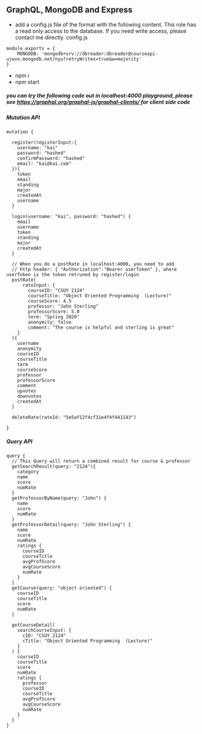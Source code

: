 ## GraphQL, MongoDB and Express
- add a config.js file of the format with the following content. This role has a read only access to the database. If you need write access, please contact me directly.
config.js
```
module.exports = {
	MONGODB: 'mongodb+srv://dbreader:dbreader@courseapi-ujwvo.mongodb.net/nyu?retryWrites=true&w=majority'
}
```
- npm i
- npm start

##### you can try the following code out in localhost:4000 playground, please see https://graphql.org/graphql-js/graphql-clients/ for client side code
##### Mutation API
```
mutation {

  register(registerInput:{
    username: "kai"
    password: "hashed"
    confirmPassword: "hashed"
    email: "kai@kai.com"
  }){
    token
    email
    standing
    major
    createdAt
    username
  }

  login(username: "kai", password: "hashed") {
    email
    username
    token
    standing
    major
    createdAt
  }

  // When you do a postRate in localhost:4000, you need to add
  // http header: { "Authorization":"Bearer userToken" }, where userToken is the token retruned by register/login
  postRate(
      rateInput: {
      	courseID: "CSUY 2124"
        courseTitle: "Object Oriented Programming  (Lecture)"
        courseScore: 4.5
        professor: "John Sterling"
        professorScore: 5.0
        term: "Spring 2020"
        anonymity: false
        comment: "The course is helpful and sterling is great"       
    }
  ){
    username
    anonymity
    courseID
    courseTitle
    term
    courseScore
    professor
    professorScore
    comment
    upvotes
    downvotes
    createdAt
  }

  deleteRate(rateId: "5e5af12f4cf31e4f4f441143")

}
```
##### Query API
```
query {
  // This Query will return a combined result for course & professor
  getSearchResult(query: "2124"){
    category
    name
    score
    numRate
  }
  getProfessorByName(query: "John") {
    name
    score
    numRate
  }
  getProfessorDetail(query: "John Sterling") {
    name
    score
    numRate
    ratings {
      courseID
      courseTitle
      avgProfScore
      avgCourseScore
      numRate
    }
  }
  getCourse(query: "object oriented") {
    courseID
    courseTitle
    score
    numRate
  }

  getCourseDetail(
    searchCourseInput: {
      cID: "CSUY 2124"
      cTitle: "Object Oriented Programming  (Lecture)"
    }
  ) {
    courseID
    courseTitle
    score
    numRate
    ratings {
      professor
      courseID
      courseTitle
      avgProfScore
      avgCourseScore
      numRate
    }
  }
}

```
